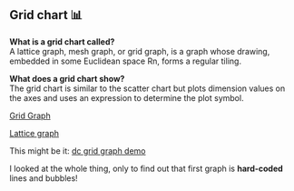 ## Grid chart 📊

**What is a grid chart called?**<br>
A lattice graph, mesh graph, or grid graph, is a graph whose drawing, embedded in some Euclidean space Rn, forms a regular tiling.

**What does a grid chart show?**<br>
The grid chart is similar to the scatter chart but plots dimension values on the axes and uses an expression to determine the plot symbol.

[Grid Graph](https://mathworld.wolfram.com/GridGraph.html)

[Lattice graph](https://en.wikipedia.org/wiki/Lattice_graph)

This might be it: [dc grid graph demo](https://bl.ocks.org/jun9/raw/5631952/)

I looked at the whole thing, only to find out that first graph is **hard-coded** lines and bubbles!

<!-- https://www.highcharts.com/demo -->
<!-- https://plotly.com/javascript/ -->
<!-- https://www.freecodecamp.org/news/8-essential-graph-algorithms-in-javascript/ -->
<!-- Data Structures in JavaScript: Graphs -->
<!-- https://betterprogramming.pub/basic-interview-data-structures-in-javascript-graphs-3f9118aeb078 -->
